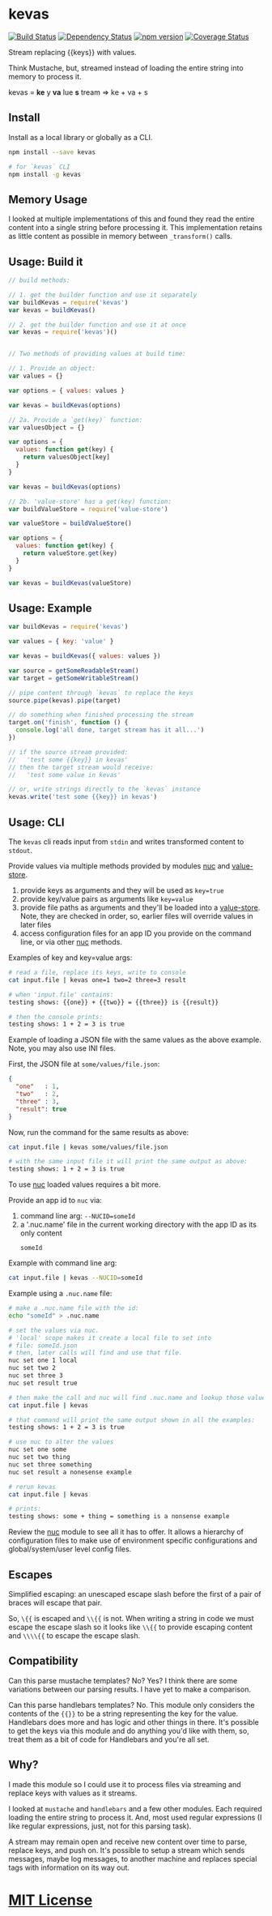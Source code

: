 # kevas
[![Build Status](https://travis-ci.org/elidoran/node-kevas.svg?branch=master)](https://travis-ci.org/elidoran/node-kevas)
[![Dependency Status](https://gemnasium.com/elidoran/node-kevas.png)](https://gemnasium.com/elidoran/node-kevas)
[![npm version](https://badge.fury.io/js/kevas.svg)](http://badge.fury.io/js/kevas)
[![Coverage Status](https://coveralls.io/repos/github/elidoran/node-kevas/badge.svg?branch=master)](https://coveralls.io/github/elidoran/node-kevas?branch=master)

Stream replacing {{keys}} with values.

Think Mustache, but, streamed instead of loading the entire string into memory to process it.

kevas = **ke** y **va** lue **s** tream => ke + va + s


## Install

Install as a local library or globally as a CLI.

```sh
npm install --save kevas

# for `kevas` CLI
npm install -g kevas
```


## Memory Usage

I looked at multiple implementations of this and found they read the entire content into a single string before processing it. This implementation retains as little content as possible in memory between `_transform()` calls.


## Usage: Build it

```javascript
// build methods:

// 1. get the builder function and use it separately
var buildKevas = require('kevas')
var kevas = buildKevas()

// 2. get the builder function and use it at once
var kevas = require('kevas')()


// Two methods of providing values at build time:

// 1. Provide an object:
var values = {}

var options = { values: values }

var kevas = buildKevas(options)

// 2a. Provide a `get(key)` function:
var valuesObject = {}

var options = {
  values: function get(key) {
    return valuesObject[key]
  }
}

var kevas = buildKevas(options)

// 2b. 'value-store' has a get(key) function:
var buildValueStore = require('value-store')

var valueStore = buildValueStore()

var options = {
  values: function get(key) {
    return valueStore.get(key)
  }
}

var kevas = buildKevas(valueStore)
```


## Usage: Example

```javascript
var buildKevas = require('kevas')

var values = { key: 'value' }

var kevas = buildKevas({ values: values })

var source = getSomeReadableStream()
var target = getSomeWritableStream()

// pipe content through `kevas` to replace the keys
source.pipe(kevas).pipe(target)

// do something when finished processing the stream
target.on('finish', function () {
  console.log('all done, target stream has it all...')
})

// if the source stream provided:
//   'test some {{key}} in kevas'
// then the target stream would receive:
//   'test some value in kevas'

// or, write strings directly to the `kevas` instance
kevas.write('test some {{key}} in kevas')
```


## Usage: CLI

The `kevas` cli reads input from `stdin` and writes transformed content to `stdout`.

Provide values via multiple methods provided by modules [nuc](https://npmjs.com/package/nuc) and [value-store](https://npmjs.com/package/value-store).

1. provide keys as arguments and they will be used as `key=true`
2. provide key/value pairs as arguments like `key=value`
3. provide file paths as arguments and they'll be loaded into a [value-store](https://npmjs.com/package/value-store). Note, they are checked in order, so, earlier files will override values in later files
4. access configuration files for an app ID you provide on the command line, or via other [nuc](https://npmjs.com/package/nuc) methods.

Examples of key and key=value args:

```sh
# read a file, replace its keys, write to console
cat input.file | kevas one=1 two=2 three=3 result

# when 'input.file' contains:
testing shows: {{one}} + {{two}} = {{three}} is {{result}}

# then the console prints:
testing shows: 1 + 2 = 3 is true
```

Example of loading a JSON file with the same values as the above example. Note, you may also use INI files.

First, the JSON file at `some/values/file.json`:

```json
{
  "one"   : 1,
  "two"   : 2,
  "three" : 3,
  "result": true
}
```

Now, run the command for the same results as above:

```sh
cat input.file | kevas some/values/file.json

# with the same input file it will print the same output as above:
testing shows: 1 + 2 = 3 is true
```

To use [nuc](https://npmjs.com/package/nuc) loaded values requires a bit more.

Provide an app id to `nuc` via:

1. command line arg: `--NUCID=someId`
2. a '.nuc.name' file in the current working directory with the app ID as its only content
    ```
    someId
    ```

Example with command line arg:

```sh
cat input.file | kevas --NUCID=someId
```

Example using a `.nuc.name` file:

```sh
# make a .nuc.name file with the id:
echo "someId" > .nuc.name

# set the values via nuc.
# 'local' scope makes it create a local file to set into
# file: someId.json
# then, later calls will find and use that file.
nuc set one 1 local
nuc set two 2
nuc set three 3
nuc set result true

# then make the call and nuc will find .nuc.name and lookup those values
cat input.file | kevas

# that command will print the same output shown in all the examples:
testing shows: 1 + 2 = 3 is true

# use nuc to alter the values
nuc set one some
nuc set two thing
nuc set three something
nuc set result a nonesense example

# rerun kevas
cat input.file | kevas

# prints:
testing shows: some + thing = something is a nonsense example
```

Review the [nuc](https://npmjs.com/package/nuc) module to see all it has to offer. It allows a hierarchy of configuration files to make use of environment specific configurations and global/system/user level config files.


## Escapes

Simplified escaping: an unescaped escape slash before the first of a pair of braces will escape that pair.

So, `\{{` is escaped and `\\{{` is not. When writing a string in code we must escape the escape slash so it looks like `\\{{` to provide escaping content and `\\\\{{` to escape the escape slash.


## Compatibility

Can this parse mustache templates? No? Yes? I think there are some variations between our parsing results. I have yet to make a comparison.

Can this parse handlebars templates? No. This module only considers the contents of the `{{}}` to be a string representing the key for the value. Handlebars does more and has logic and other things in there. It's possible to get the keys via this module and do anything you'd like with them, so, treat them as a bit of code for Handlebars and you're all set.


## Why?

I made this module so I could use it to process files via streaming and replace keys with values as it streams.

I looked at `mustache` and `handlebars` and a few other modules. Each required loading the entire string to process it. And, most used regular expressions (I like regular expressions, just, not for this parsing task).

A stream may remain open and receive new content over time to parse, replace keys, and push on. It's possible to setup a stream which sends messages, maybe log messages, to another machine and replaces special tags with information on its way out.


# [MIT License](LICENSE)
